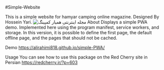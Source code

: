 #Simple-Website

This is a simple website for hamyar camping online magazine.
Designed By Hossein Yari.
<img src="https://hosseinyariam.ir/images/screenshot.webp" alt="مجله اینترنتی همیار کمپینگ">
About
Displays a simple PWA demo. Implemented here using the program manifest, service workers, and storage. In this version, it is possible to define the first page, the default offline page, and the pages that should not be cached.

Demo
https://alirahimi818.github.io/simple-PWA/

َUsage
You can see how to use this package on the Red Cherry site in Persian https://redcherry.ir/?p=603
